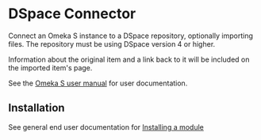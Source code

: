 # DSpace Connector

Connect an Omeka S instance to a DSpace repository, optionally importing files. The repository must be using DSpace version 4 or higher.

Information about the original item and a link back to it will be included on the imported item's page.

See the [Omeka S user manual](http://omeka.org/s/docs/user-manual/modules/dspaceconnector/) for user documentation.

## Installation

See general end user documentation for [Installing a module](http://omeka.org/s/docs/user-manual/modules/#installing-modules)
